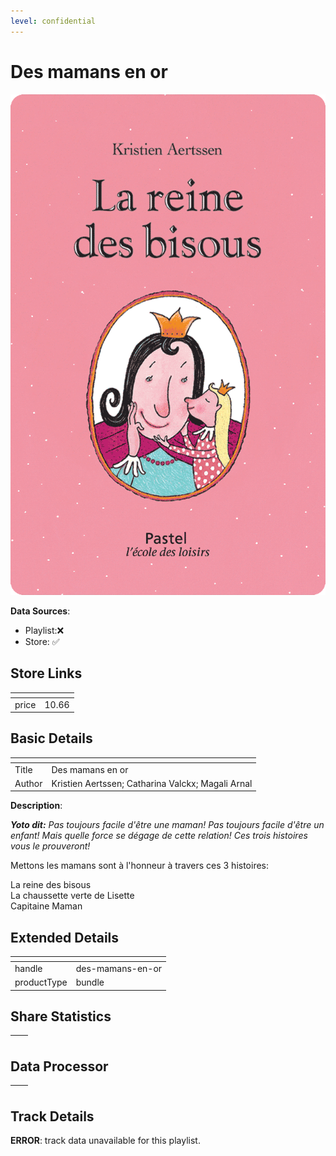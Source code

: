 ```yaml
---
level: confidential
---
```

# Des mamans en or

![card_[eMn0L].png](../../img/cards/card_[eMn0L].png)

**Data Sources**: 

- Playlist:❌
- Store: ✅


## Store Links

| <!-- --> | <!-- --> |
| - | - |
| price | 10.66 |


## Basic Details

| <!-- --> | <!-- --> |
| - | - |
| Title | Des mamans en or |
| Author | Kristien Aertssen; Catharina Valckx; Magali Arnal |

**Description**:

_**Yoto dit:** Pas toujours facile d'être une maman! Pas toujours facile d'être un enfant! Mais quelle force se dégage de cette relation! Ces trois histoires vous le prouveront!_  

Mettons les mamans sont à l'honneur à travers ces 3 histoires:  
  
La reine des bisous  
La chaussette verte de Lisette  
Capitaine Maman


## Extended Details

| <!-- --> | <!-- --> |
| - | - |
| handle | des-mamans-en-or |
| productType | bundle |


## Share Statistics

| <!-- --> | <!-- --> |
| - | - |


## Data Processor

| <!-- --> | <!-- --> |
| - | - |


## Track Details

**ERROR**: track data unavailable for this playlist.
